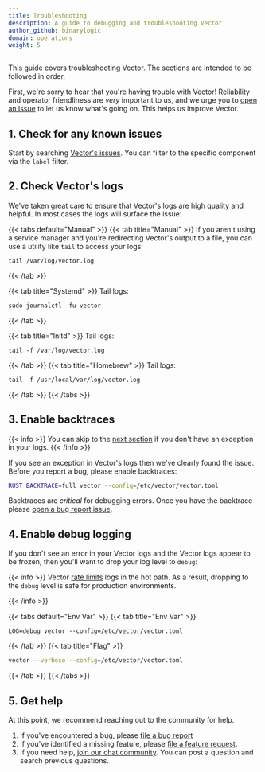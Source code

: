 ```yaml
---
title: Troubleshooting
description: A guide to debugging and troubleshooting Vector
author_github: binarylogic
domain: operations
weight: 5
---
```


This guide covers troubleshooting Vector. The sections are intended to be
followed in order.

First, we're sorry to hear that you're having trouble with Vector! Reliability
and operator friendliness are _very_ important to us, and we urge you to
[open an issue][urls.new_bug_report] to let us know what's going on. This helps
us improve Vector.

## 1. Check for any known issues

Start by searching [Vector's issues][urls.vector_issues]. You can filter
to the specific component via the `label` filter.

## 2. Check Vector's logs

We've taken great care to ensure that Vector's logs are high quality and helpful.
In most cases the logs will surface the issue:

{{< tabs default="Manual" >}}
{{< tab title="Manual" >}}
If you aren't using a service manager and you're redirecting Vector's output to a file, you can use
a utility like `tail` to access your logs:

```shell
tail /var/log/vector.log
```
{{< /tab >}}

{{< tab title="Systemd" >}}
Tail logs:

```shell
sudo journalctl -fu vector
```
{{< /tab >}}

{{< tab title="Initd" >}}
Tail logs:

```shell
tail -f /var/log/vector.log
```
{{< /tab >}}
{{< tab title="Homebrew" >}}
Tail logs:

```shell
tail -f /usr/local/var/log/vector.log
```
{{< /tab >}}
{{< /tabs >}}

## 3. Enable backtraces

{{< info >}}
You can skip to the [next section](#4-enable-debug-logging) if you don't
have an exception in your logs.
{{< /info >}}

If you see an exception in Vector's logs then we've clearly found the issue.
Before you report a bug, please enable backtraces:

```bash
RUST_BACKTRACE=full vector --config=/etc/vector/vector.toml
```

Backtraces are _critical_ for debugging errors. Once you have the backtrace
please [open a bug report issue][urls.new_bug_report].

## 4. Enable debug logging

If you don't see an error in your Vector logs and the Vector logs appear
to be frozen, then you'll want to drop your log level to `debug`:

{{< info >}}
Vector [rate limits][rate] logs in the hot path. As a result, dropping to the
`debug` level is safe for production environments.

[rate]: /docs/administration/monitoring/#rate-limiting
{{< /info >}}

{{< tabs default="Env Var" >}}
{{< tab title="Env Var" >}}
```shell
LOG=debug vector --config=/etc/vector/vector.toml
```
{{< /tab >}}
{{< tab title="Flag" >}}
```bash
vector --verbose --config=/etc/vector/vector.toml
```
{{< /tab >}}
{{< /tabs >}}

## 5. Get help

At this point, we recommend reaching out to the community for help.

1. If you've encountered a bug, please [file a bug report][urls.new_bug_report]
2. If you've identified a missing feature, please [file a feature request][urls.new_feature_request].
3. If you need help, [join our chat community][urls.vector_chat]. You can post a question and search previous questions.

[urls.new_bug_report]: https://github.com/timberio/vector/issues/new?labels=type%3A+bug
[urls.new_feature_request]: https://github.com/timberio/vector/issues/new?labels=type%3A+new+feature
[urls.vector_chat]: https://chat.vector.dev
[urls.vector_issues]: https://github.com/timberio/vector/issues
